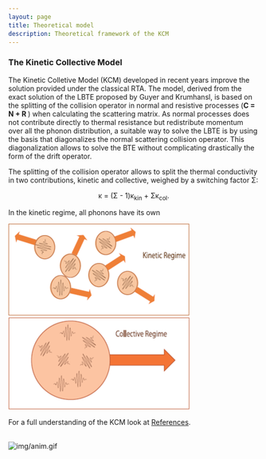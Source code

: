 ```yaml
---
layout: page
title: Theoretical model 
description: Theoretical framework of the KCM 
---
```


### The Kinetic Collective Model

The Kinetic Colletive Model (KCM) developed in recent years improve the solution provided under the classical RTA.
The model, derived from the exact solution of the LBTE proposed by Guyer and Krumhansl,
is based on the splitting of the collision operator in normal and resistive processes (<b>C = N + R </b>) when calculating the scattering matrix.
As normal processes does not contribute directly to thermal resistance but redistribute momentum over all the phonon distribution,
a suitable way to solve the LBTE is by using the basis that diagonalizes the normal scattering collision operator.
This diagonalization allows to solve the BTE without complicating drastically the form of the drift operator.

The splitting of the collision operator allows to split the thermal conductivity in two contributions, kinetic and collective, 
weighed by a switching factor &Sigma;:

<center>&kappa; = (&Sigma; - 1)&kappa;<sub>kin</sub> + &Sigma;&kappa;<sub>col</sub>.</center>

In the kinetic regime, all phonons have its own 

![figkin](img/kinetic_regime.png)
![figcol](img/collective.png)

For a full understanding of the KCM look at [References](https://physta.github.io/articles/).

<p>
 <br>
 <img class="ipsImage" src="https://physta.github.io/img/anim.gif" alt="img/anim.gif" width="400px" height="auto">
</p>
